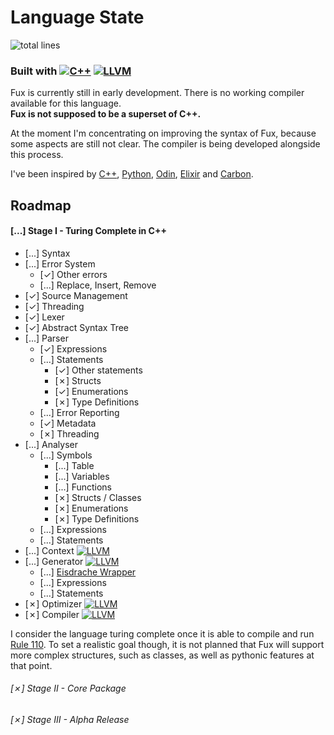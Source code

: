 # Language State

![total lines](https://aschey.tech/tokei/github/fuechs/fux?labelColor=151515&color=fcaa68&style=for-the-badge)

### Built with [![C++][cpp-badge]](https://isocpp.org/)&nbsp;[![LLVM][llvm-badge]](https://llvm.org/)

Fux is currently still in early development. There is no working compiler available for this language. \
**Fux is not supposed to be a superset of C++.**

At the moment I'm concentrating on improving the syntax of Fux, because some aspects are still not clear. The compiler is being developed alongside this process. 

I've been inspired by [C++](https://isocpp.org/), [Python](https://python.org/), [Odin](https://odin-lang.org/), [Elixir](https://elixir-lang.org/) and [Carbon](https://github.com/carbon-language/carbon-lang).

## Roadmap

#### [...] Stage I - Turing Complete in C++

- [...] Syntax
- [...] Error System
    - [&check;] Other errors
    - [...] Replace, Insert, Remove
- [&check;] Source Management
- [&check;] Threading
- [&check;] Lexer
- [&check;] Abstract Syntax Tree
- [...] Parser
    - [&check;] Expressions
    - [...] Statements
        - [&check;] Other statements
        - [&cross;] Structs
        - [&check;] Enumerations
        - [&cross;] Type Definitions
    - [...] Error Reporting
    - [&check;] Metadata
    - [&cross;] Threading
- [...] Analyser
    - [...] Symbols
        - [...] Table
        - [...] Variables
        - [...] Functions
        - [&cross;] Structs / Classes
        - [&cross;] Enumerations
        - [&cross;] Type Definitions
    - [...] Expressions
    - [...] Statements
- [...] Context [![LLVM][llvm-badge]](https://llvm.org/)
- [...] Generator [![LLVM][llvm-badge]](https://llvm.org/)
    - [...] [Eisdrache Wrapper](https://github.com/fuechs/eisdrache)
    - [...] Expressions
    - [...] Statements
- [&cross;] Optimizer [![LLVM][llvm-badge]](https://llvm.org/)
- [&cross;] Compiler [![LLVM][llvm-badge]](https://llvm.org/)

I consider the language turing complete once it is able to compile and run [Rule 110](../src/examples/rule110.fux). To set a realistic goal though, it is not planned that Fux will support more complex structures, such as classes, as well as pythonic features at that point. 

###### [&cross;] Stage II - Core Package

###### [&cross;] Stage III - Alpha Release

[llvm-badge]: https://img.shields.io/badge/LLVM-4c1717?logo=llvm&logoColor=white
[cpp-badge]: https://img.shields.io/badge/C++-1a3b63?logo=cplusplus&logoColor=white